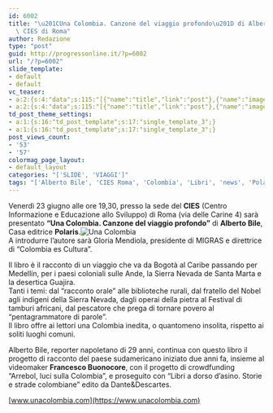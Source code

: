 ```yaml
---
id: 6002
title: "\u201CUna Colombia. Canzone del viaggio profondo\u201D di Alberto Bile al\
  \ CIES di Roma"
author: Redazione
type: "post"
guid: http://progressonline.it/?p=6002
url: "/?p=6002"
slide_template:
- default
- default
vc_teaser:
- a:2:{s:4:"data";s:115:"[{"name":"title","link":"post"},{"name":"image","image":"featured","link":"none"},{"name":"text","mode":"excerpt"}]";s:7:"bgcolor";s:0:"";}
- a:2:{s:4:"data";s:115:"[{"name":"title","link":"post"},{"name":"image","image":"featured","link":"none"},{"name":"text","mode":"excerpt"}]";s:7:"bgcolor";s:0:"";}
td_post_theme_settings:
- a:1:{s:16:"td_post_template";s:17:"single_template_3";}
- a:1:{s:16:"td_post_template";s:17:"single_template_3";}
post_views_count:
- '53'
- '57'
colormag_page_layout:
- default_layout
categories: "['SLIDE', 'VIAGGI']"
tags: "['Alberto Bile', 'CIES Roma', 'Colombia', 'Libri', 'news', 'Polaris', 'Viaggi']"
---
```


Venerdì 23 giugno alle ore 19,30, presso la sede del **CIES** (Centro Informazione e Educazione allo Sviluppo) di Roma (via delle Carine 4) sarà presentato **“Una Colombia. Canzone del viaggio profondo”** di **Alberto Bile**, Casa editrice **Polaris**.![Una Colombia](https://progressonline.it/wp-content/uploads/2017/06/Una-Colombia-210x300.jpg)  
A introdurre l’autore sarà Gloria Mendiola, presidente di MIGRAS e direttrice di “Colombia es Cultura”.

Il libro è il racconto di un viaggio che va da Bogotà al Caribe passando per Medellín, per i paesi coloniali sulle Ande, la Sierra Nevada de Santa Marta e la desertica Guajira.  
Tanti i temi: dal “racconto orale” alle biblioteche rurali, dal fratello del Nobel agli indigeni della Sierra Nevada, dagli operai della pietra al Festival di tamburi africani, dal pescatore che prega di tornare povero al “pentagrammatore di parole”.  
Il libro offre ai lettori una Colombia inedita, o quantomeno insolita, rispetto ai soliti luoghi comuni.

Alberto Bile, reporter napoletano di 29 anni, continua con questo libro il progetto di racconto del paese sudamericano iniziato due anni fa, insieme al videomaker **Francesco Buonocore**, con il progetto di crowdfunding “Arrebol, luci sulla Colombia”, e proseguito con “Libri a dorso d’asino. Storie e strade colombiane” edito da Dante&amp;Descartes.

[www.unacolombia.com](https://www.unacolombia.com)